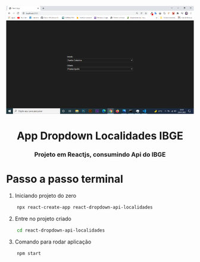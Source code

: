 <div align="center">
  <p align="center">
    <img src="src/assets/img/app-localidades.png" width="680" height="290" alt="React Cars App" />
  </p>
 <h1>App Dropdown Localidades IBGE </h1>
 <h3>Projeto em Reactjs, consumindo Api do IBGE<h3>
</div>

# Passo a passo terminal

1. Iniciando projeto do zero

```bash
    npx react-create-app react-dropdown-api-localidades
```

2. Entre no projeto criado

```bash
    cd react-dropdown-api-localidades
```

3. Comando para rodar aplicação

```bash
    npm start
```
